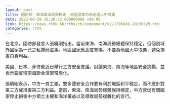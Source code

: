 ```yaml
---
layout: post
title: 國防部：東海南海局勢穩定　地區國家勿為他國火中取栗
date: 2023-06-29 20:20:42.000000000 +08:00
link: https://news.rthk.hk/rthk/ch/component/k2/1706849-20230629.htm
categories: rthk
---
```


在北京，國防部發言人張曉剛指出，當前東海、南海局勢總體保持穩定，但個別域外國家為一己之私攪局滋事。地區國家應高度警惕，不要為他國火中取栗，避免損害自身利益。 

美國、日本、菲律賓近日舉行三方安全會議，討論東海、南海等地區安全挑戰，並表示要實現南海聯合演習常態化。

張曉剛表示，中方一貫主張，雙多邊安全合作要有利於地區和平穩定，而不應針對第三方或損害第三方利益。當前，東海、南海局勢總體保持穩定，中方敦促有關國家停止損害中方領土主權和海洋權益以及導致局勢複雜化的言行。
